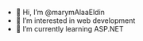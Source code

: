 - 👋 Hi, I’m @marymAlaaEldin
- 👀 I’m interested in web development
- 🌱 I’m currently learning ASP.NET 

<!---
marymAlaaEldin/marymAlaaEldin is a ✨ special ✨ repository because its `README.md` (this file) appears on your GitHub profile.
You can click the Preview link to take a look at your changes.
--->
